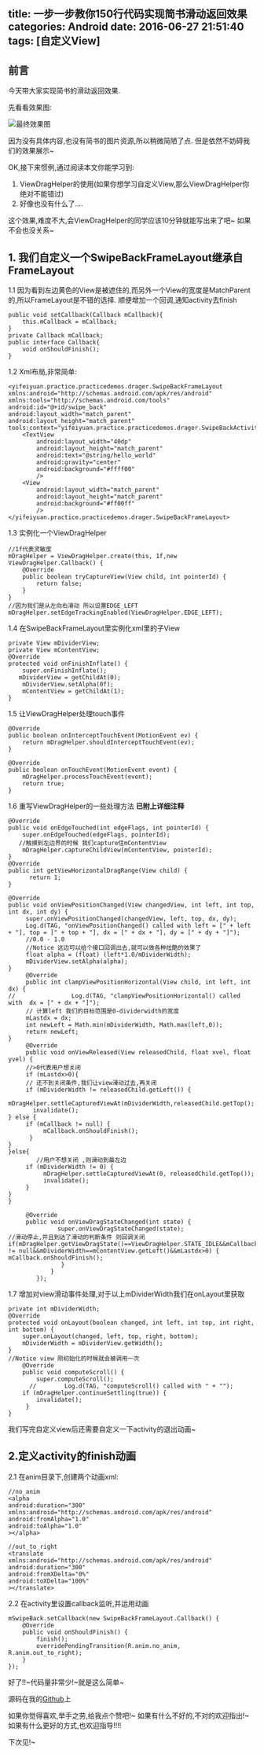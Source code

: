 title: 一步一步教你150行代码实现简书滑动返回效果
categories: Android
date: 2016-06-27 21:51:40
tags: [自定义View]
---


## 前言


今天带大家实现简书的滑动返回效果.

先看看效果图:

![最终效果图](http://ww4.sinaimg.cn/large/98900c07gw1f5lp701v07g20ah0hatf4.gif)

因为没有具体内容,也没有简书的图片资源,所以稍微简陋了点.
但是依然不妨碍我们的效果展示~

OK,接下来惯例,通过阅读本文你能学习到:
1. ViewDragHelper的使用(如果你想学习自定义View,那么ViewDragHelper你绝对不能错过)
2. 好像也没有什么了....

这个效果,难度不大,会ViewDragHelper的同学应该10分钟就能写出来了吧~
如果不会也没关系~

<!-- more -->


## 1. 我们自定义一个SwipeBackFrameLayout继承自FrameLayout
1.1 因为看到左边黄色的View是被遮住的,而另外一个View的宽度是MatchParent的,所以FrameLayout是不错的选择.
顺便增加一个回调,通知activity去finish
```
public void setCallback(Callback mCallback){
    this.mCallback = mCallback;
}
private Callback mCallback;
public interface Callback{
    void onShouldFinish();
}
```
1.2 Xml布局,非常简单:
```
<yifeiyuan.practice.practicedemos.drager.SwipeBackFrameLayout
xmlns:android="http://schemas.android.com/apk/res/android"    
xmlns:tools="http://schemas.android.com/tools"    
android:id="@+id/swipe_back"
android:layout_width="match_parent"    
android:layout_height="match_parent"    
tools:context="yifeiyuan.practice.practicedemos.drager.SwipeBackActivity">
    <TextView
        android:layout_width="40dp"        
        android:layout_height="match_parent"        
        android:text="@string/hello_world"
        android:gravity="center"
        android:background="#ffff00"
        />
    <View
        android:layout_width="match_parent"        
        android:layout_height="match_parent"
        android:background="#ff00ff"
        />
</yifeiyuan.practice.practicedemos.drager.SwipeBackFrameLayout>
```
1.3 实例化一个ViewDragHelper
```
//1f代表灵敏度
mDragHelper = ViewDragHelper.create(this, 1f,new ViewDragHelper.Callback() {
    @Override
    public boolean tryCaptureView(View child, int pointerId) {
        return false;
    }
}
//因为我们是从左向右滑动 所以设置EDGE_LEFT
mDragHelper.setEdgeTrackingEnabled(ViewDragHelper.EDGE_LEFT);
```
1.4 在SwipeBackFrameLayout里实例化xml里的子View
```
private View mDividerView;
private View mContentView;
@Override
protected void onFinishInflate() {
    super.onFinishInflate();
   mDividerView = getChildAt(0);
    mDividerView.setAlpha(0f);
    mContentView = getChildAt(1);
}
```

1.5 让ViewDragHelper处理touch事件

```
@Override
public boolean onInterceptTouchEvent(MotionEvent ev) {
    return mDragHelper.shouldInterceptTouchEvent(ev);
}

@Override
public boolean onTouchEvent(MotionEvent event) {    
    mDragHelper.processTouchEvent(event);
    return true;
}
```

1.6 重写ViewDragHelper的一些处理方法
**已附上详细注释**
```
@Override
public void onEdgeTouched(int edgeFlags, int pointerId) {    
    super.onEdgeTouched(edgeFlags, pointerId);
   //触摸到左边界的时候 我们capture住mContentView           
    mDragHelper.captureChildView(mContentView, pointerId);
}            
@Override            
public int getViewHorizontalDragRange(View child) {
      return 1;      
}

@Override
public void onViewPositionChanged(View changedView, int left, int top, int dx, int dy) {
     super.onViewPositionChanged(changedView, left, top, dx, dy);
     Log.d(TAG, "onViewPositionChanged() called with left = [" + left + "], top = [" + top + "], dx = [" + dx + "], dy = [" + dy + "]");
     //0.0 - 1.0
     //Notice 这边可以给个接口回调出去,就可以做各种炫酷的效果了                     
     float alpha = (float) (left*1.0/mDividerWidth);  
     mDividerView.setAlpha(alpha);            
}  
     @Override
     public int clampViewPositionHorizontal(View child, int left, int dx) {
//                Log.d(TAG, "clampViewPositionHorizontal() called with  dx = [" + dx + "]");
     // 计算left 我们的目标范围是0-dividerwidth的宽度
     mLastdx = dx;
     int newLeft = Math.min(mDividerWidth, Math.max(left,0));                           
     return newLeft;
}            
     @Override            
     public void onViewReleased(View releasedChild, float xvel, float yvel) {                
     //>0代表用户想关闭                
     if (mLastdx>0){
     // 还不到关闭条件,我们让view滑动过去,再关闭                    
     if (mDividerWidth != releasedChild.getLeft()) {    
       mDragHelper.settleCapturedViewAt(mDividerWidth,releasedChild.getTop();
       invalidate();
} else {    
     if (mCallback != null) {  
          mCallback.onShouldFinish();  
      }     
}  
}else{            
        //用户不想关闭 ,则滑动到最左边
     if (mDividerWidth != 0) {   
          mDragHelper.settleCapturedViewAt(0, releasedChild.getTop());  
          invalidate();  
     }
}            
}            

     @Override            
     public void onViewDragStateChanged(int state) {  
              super.onViewDragStateChanged(state);
//滑动停止,并且到达了滑动的判断条件 则回调关闭
if(mDragHelper.getViewDragState()==ViewDragHelper.STATE_IDLE&&mCallback != null&&mDividerWidth==mContentView.getLeft()&&mLastdx>0) {                    
mCallback.onShouldFinish();
               }
            }
        });
```
1.7 增加对view滑动事件处理,对于以上mDividerWidth我们在onLayout里获取
```
private int mDividerWidth;
@Override
protected void onLayout(boolean changed, int left, int top, int right, int bottom) {
    super.onLayout(changed, left, top, right, bottom);
    mDividerWidth = mDividerView.getWidth();
}
//Notice view 刚初始化的时候就会被调用一次
    @Override
    public void computeScroll() {
        super.computeScroll();
      //        Log.d(TAG, "computeScroll() called with " + "");
    if (mDragHelper.continueSettling(true)) {
        invalidate();
     }
}
```

我们写完自定义view后还需要自定义一下activity的退出动画~
## 2.定义activity的finish动画
2.1 在anim目录下,创建两个动画xml:
```
//no_anim
<alpha
android:duration="300"    
xmlns:android="http://schemas.android.com/apk/res/android"    
android:fromAlpha="1.0"
android:toAlpha="1.0"
></alpha>

//out_to_right
<translate    
xmlns:android="http://schemas.android.com/apk/res/android"    
android:duration="300"    
android:fromXDelta="0%"    
android:toXDelta="100%"    
></translate>
```
2.2 在activity里设置callback监听,并运用动画
```
mSwipeBack.setCallback(new SwipeBackFrameLayout.Callback() {    
    @Override
    public void onShouldFinish() {
        finish();
        overridePendingTransition(R.anim.no_anim, R.anim.out_to_right);
    }
});
```

好了!!~代码量非常少!~就是这么简单~

源码在我的[Github](https://github.com/AlanCheen/PracticeDemo)上

如果你觉得喜欢,举手之劳,给我点个赞吧!~
如果有什么不好的,不对的欢迎指出!~
如果有什么更好的方式,也欢迎指导!!!!

下次见!~
